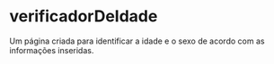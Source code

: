 # verificadorDeIdade
Um página criada para identificar a idade e o sexo de acordo com as informações inseridas.
